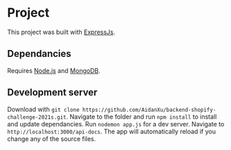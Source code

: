 # Project

This project was built with [ExpressJs](https://github.com/expressjs/express).

## Dependancies

Requires [Node.js](https://nodejs.org/en/) and [MongoDB](https://www.mongodb.com/).

## Development server

Download with `git clone https://github.com/AidanXu/backend-shopify-challenge-2021s.git`. Navigate to the folder and run `npm install` to install and update dependancies. Run `nodemon app.js` for a dev server. Navigate to `http://localhost:3000/api-docs`. The app will automatically reload if you change any of the source files.

